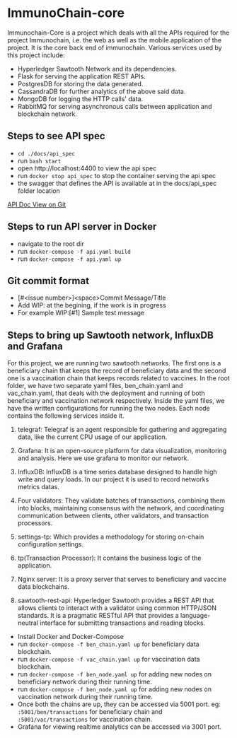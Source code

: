 # ImmunoChain-core

Immunochain-Core is a project which deals with all the APIs required for the project  Immunochain, i.e. the web as well as the mobile application of the project. It is the core back end of immunochain. Various services used by this project include:

* Hyperledger Sawtooth Network and its dependencies.
* Flask for serving the application REST APIs.
* PostgresDB for storing the data generated.
* CassandraDB for further analytics of the above said data.
* MongoDB for logging the HTTP calls' data.
* RabbitMQ for serving asynchronous calls between application and blockchain network.


## Steps to see API spec
 * ```cd ./docs/api_spec```
 * run ```bash start```
 * open http://localhost:4400 to view the api spec
 * run ```docker stop api_spec``` to stop the container serving the api spec
 * the swagger that defines the API is available at in the docs/api_spec folder location

 [API Doc View on Git](docs/api_spec/swagger.json)

 ## Steps to run API server in Docker
 * navigate to the root dir
 * run ```docker-compose -f api.yaml build```
 * run ```docker-compose -f api.yaml up```

 ## Git commit format
 * [#&lt;issue number&gt;]&lt;space&gt;Commit Message/Title
 * Add WIP: at the begining, if the work is in progress
 * For example WIP:[#1] Sample test message

## Steps to bring up Sawtooth network, InfluxDB and Grafana

  For this project, we are running two sawtooth networks. The first one is a beneficiary chain that keeps the record of beneficiary data and the second one is a vaccination chain that keeps records related to vaccines. In the root folder, we have two separate yaml files, ben_chain.yaml and vac_chain.yaml, that deals with the deployment and running of both beneficiary and vaccination network respectively. Inside the yaml files,  we have the written configurations for running the two nodes. Each node contains the following services inside it.

   1. telegraf: Telegraf is an agent responsible for gathering and aggregating data, like the current CPU usage of our application.

   2. Grafana: It is an open-source platform for data visualization, monitoring and analysis. Here we use grafana to monitor our network.

   3. InfluxDB: InfluxDB is a time series database designed to handle high write and query loads. In our project it is used to record networks metrics datas.

   4. Four validators: They validate batches of transactions, combining them into blocks, maintaining consensus with the network, and coordinating communication between clients, other validators, and transaction processors.

   5. settings-tp: Which provides a methodology for storing on-chain configuration settings.

   6. tp(Transaction Processor): It contains the business logic of the application.

   7. Nginx server: It is a proxy server that serves to beneficiary and vaccine data blockchains.

   8. sawtooth-rest-api: Hyperledger Sawtooth provides a REST API that allows clients to interact with a validator using common HTTP/JSON standards. It is a pragmatic RESTful API that provides a language-neutral interface for submitting transactions and reading blocks.

 * Install Docker and Docker-Compose
 * run ```docker-compose -f ben_chain.yaml up``` for beneficiary data blockchain.
 * run ```docker-compose -f vac_chain.yaml up``` for vaccination data blockchain.
 * run ```docker-compose -f ben_node.yaml up``` for adding new nodes on beneficiary network during their running time.
 * run ```docker-compose -f ben_node.yaml up``` for adding new nodes on vaccination network during their running time.
 * Once both the chains are up, they can be accessed via 5001 port. eg: ```:5001/ben/transactions``` for beneficiary chain and ```:5001/vac/transactions``` for vaccination chain.
 * Grafana for viewing realtime analytics can be accessed via 3001 port.
